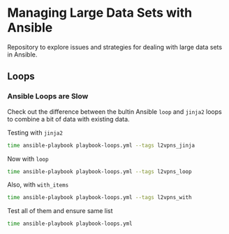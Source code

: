 # Managing Large Data Sets with Ansible

Repository to explore issues and strategies for dealing with large data sets in Ansible.

## Loops

### Ansible Loops are Slow

Check out the difference between the bultin Ansible `loop` and `jinja2` loops to combine a bit of data with existing data.

Testing with `jinja2`

```sh
time ansible-playbook playbook-loops.yml --tags l2vpns_jinja
```

Now with `loop`

```sh
time ansible-playbook playbook-loops.yml --tags l2vpns_loop
```

Also, with `with_items`

```sh
time ansible-playbook playbook-loops.yml --tags l2vpns_with
```

Test all of them and ensure same list

```sh
time ansible-playbook playbook-loops.yml
```
